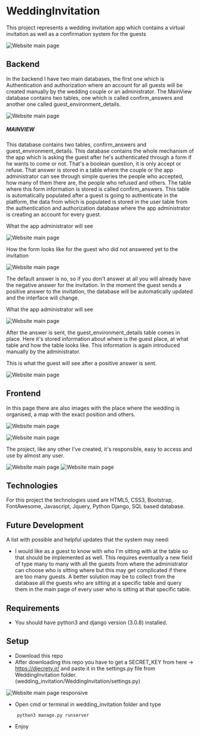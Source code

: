 # WeddingInvitation

This project represents a wedding invitation app which contains a virtual
invitation as well as a confirmation system for the guests

![Website main page](wedding_documentation/picture_1.png)

## Backend

In the backend I have two main databases, the first one which is 
Authentication and authorization where an account for all guests will be
created manually by the wedding couple or an administrator. The MainView
database contains two tables, one which is called confirm_answers and another
one called guest_environment_details.

![Website main page](wedding_documentation/picture_2.png)

##### MAINVIEW

This database contains two tables, confirm_answers and guest_environment_details. This database
contains the whole mechanism of the app which is asking the guest after he's authenticated through a
form if he wants to come or not. That's a boolean question, it is only accept or refuse. That answer is
stored in a table where the couple or the app administrator can see through simple queries the people
who accepted, how many of them there are, the people who refused and others.
The table where this form information is stored is called confirm_answers. This table is automatically populated
after a guest is going to authenticate in the platform, the data from which is populated is stored in 
the user table from the authentication and authorization database where the app administrator is creating
an account for every guest. 

What the app administrator will see

![Website main page](wedding_documentation/picture_3.png)

How the form looks like for the guest who did not answered yet to the invitation

![Website main page](wedding_documentation/picture_4.png)

The default answer is no, so if you don't answer at all you will already have the negative answer
for the invitation.
In the moment the guest sends a positive answer to the invitation, the database will be automatically
updated and the interface will change.

What the app administrator will see

![Website main page](wedding_documentation/picture_5.png)

After the answer is sent, the guest_environment_details table comes in place. Here it's stored information
about where is the guest place, at what table and how the table looks like. This information is again
introduced manually by the administrator.

This is what the guest will see after a positive answer is sent.

![Website main page](wedding_documentation/picture_6.png)

## Frontend

In this page there are also images with the place where the wedding is organised, a map with the exact
position and others.

![Website main page](wedding_documentation/picture_7.png)

![Website main page](wedding_documentation/picture_8.png)

The project, like any other I've created, it's responsible, easy to access and use by almost any user.

![Website main page](wedding_documentation/picture_9.png) ![Website main page](wedding_documentation/picture_10.png)

## Technologies

For this project the technologies used are HTML5, CSS3, Bootstrap, FontAwesome, 
Javascript, Jquery, Python Django, SQL based database.
 
## Future Development

A list with possible and helpful updates that the system may need:

* I would like as a guest to know with who I'm sitting with at the table so that should be implemented
as well. This requires eventually a new field of type many to many with all the guests from where 
the administrator can choose who is sitting where but this may get complicated if there are too many 
guests. A better solution may be to collect from the database all the guests who are sitting at a specific 
table and query them in the main page of every user who is sitting at that specific table.

## Requirements

* You should have python3 and django version (3.0.8) installed.

## Setup

* Download this repo
* After downloading this repo you have to get a SECRET_KEY from here -> https://djecrety.ir/ and paste
it in the settings.py file from WeddingInvitation folder. (wedding_invitation/WeddingInvitation/settings.py)
 
![Website main page responsive](wedding_documentation/picture_11.png)

* Open cmd or terminal in wedding_invitation folder and type 
```
    python3 manage.py runserver
```
* Enjoy

